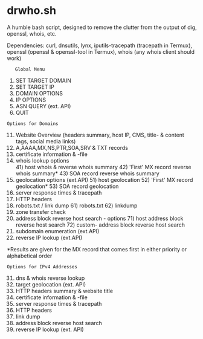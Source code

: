 # drwho.sh
A humble bash script, designed to remove the clutter from the output of dig, openssl, whois, etc. 

Dependencies:
curl, dnsutils, lynx, iputils-tracepath (tracepath in Termux), openssl (openssl & openssl-tool in Termux), whois (any whois client should work)


       Global Menu

   1)  SET TARGET DOMAIN
   2)  SET TARGET IP
   3)  DOMAIN OPTIONS
   4)  IP OPTIONS
   5)  ASN QUERY (ext. API)
   0)  QUIT
   

	Options for Domains

  11)   Website Overview
        (headers summary, host IP, CMS, title- & content tags, social media links)      
  12)   A,AAAA,MX,NS,PTR,SOA,SRV & TXT records
  13)   certificate information & -file
  14)   whois lookup options 	   
               41)  host whois & reverse whois summary
               42)  'First' MX record reverse whois summary*
               43)  SOA record reverse whois summary
  15)   geolocation options (ext.API)
               51)  host geolocation
               52)  'First' MX record geolocation*
               53)  SOA record geolocation           
  16)   server response times & tracepath
  17)   HTTP headers
  18)   robots.txt / link dump
               61)  robots.txt
               62)  linkdump         
  19)   zone transfer check
  20)   address block reverse host search - options
               71)  host address block reverse host search
               72)  custom- address block reverse host search	         
  21)   subdomain enumeration (ext.API)
  22)   reverse IP lookup (ext.API)

*Results are given for the MX record that comes first in either priority or alphabetical order

	Options for IPv4 Addresses

  31)   dns & whois reverse lookup
  32)   target geolocation (ext. API)
  33)   HTTP headers summary & website title
  34)   certificate information & -file
  35)   server response times & tracepath
  36)   HTTP headers
  37)   link dump
  38)   address block reverse host search
  39)   reverse IP lookup (ext. API)



